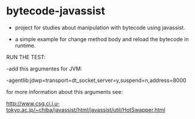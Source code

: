 bytecode-javassist
==================

* project for studies about manipulation with bytecode using javassist.

* a simple example for change method body and reload the bytecode in runtime.



RUN THE TEST:

-add this argumentes for JVM:

-agentlib:jdwp=transport=dt_socket,server=y,suspend=n,address=8000

for more information about this arguments see:

http://www.csg.ci.i.u-tokyo.ac.jp/~chiba/javassist/html/javassist/util/HotSwapper.html


